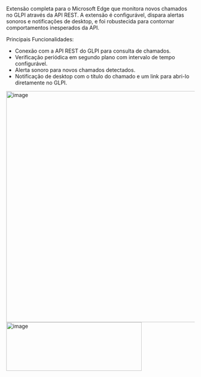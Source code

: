 Extensão completa para o Microsoft Edge que monitora novos chamados
no GLPI através da API REST. A extensão é configurável, dispara alertas
sonoros e notificações de desktop, e foi robustecida para contornar
comportamentos inesperados da API.

Principais Funcionalidades:
- Conexão com a API REST do GLPI para consulta de chamados.
- Verificação periódica em segundo plano com intervalo de tempo configurável.
- Alerta sonoro para novos chamados detectados.
- Notificação de desktop com o título do chamado e um link para abri-lo diretamente no GLPI.

<img width="599" height="618" alt="image" src="https://github.com/user-attachments/assets/53353669-d813-4491-bc09-9b30827c59d7"/> <img width="362" height="130" alt="image" src="https://github.com/user-attachments/assets/9f2bc61d-3992-4659-a78c-e668403091a1"/>
